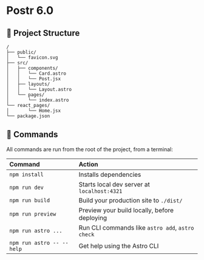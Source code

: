 # Postr 6.0
 
 
## 🚀 Project Structure
 

```
/
├── public/
│   └── favicon.svg
├── src/
│   ├── components/
│   │   └── Card.astro
│   │   └── Post.jsx
│   ├── layouts/
│   │   └── Layout.astro
│   └── pages/
│       └── index.astro
└── react_pages/
│       └── Home.jsx
└── package.json
```
 

## 🧞 Commands

All commands are run from the root of the project, from a terminal:

| Command                   | Action                                           |
| :------------------------ | :----------------------------------------------- |
| `npm install`             | Installs dependencies                            |
| `npm run dev`             | Starts local dev server at `localhost:4321`      |
| `npm run build`           | Build your production site to `./dist/`          |
| `npm run preview`         | Preview your build locally, before deploying     |
| `npm run astro ...`       | Run CLI commands like `astro add`, `astro check` |
| `npm run astro -- --help` | Get help using the Astro CLI                     |

 

